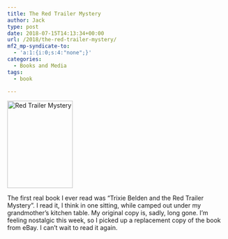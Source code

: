 ```yaml
---
title: The Red Trailer Mystery
author: Jack
type: post
date: 2018-07-15T14:13:34+00:00
url: /2018/the-red-trailer-mystery/
mf2_mp-syndicate-to:
  - 'a:1:{i:0;s:4:"none";}'
categories:
  - Books and Media
tags:
  - book

---
```

<img src="https://jack.baty.net/wp-content/uploads/2018/07/2018-07-15-Red-Trailer-Mystery.jpg" alt="Red Trailer Mystery" title="2018-07-15 Red Trailer Mystery.jpg" border="0" width="150" height="200" />

The first real book I ever read was &#8220;Trixie Belden and the Red Trailer Mystery&#8221;. I read it, I think in one sitting, while camped out under my grandmother&#8217;s kitchen table. My original copy is, sadly, long gone. I&#8217;m feeling nostalgic this week, so I picked up a replacement copy of the book from eBay. I can&#8217;t wait to read it again.
